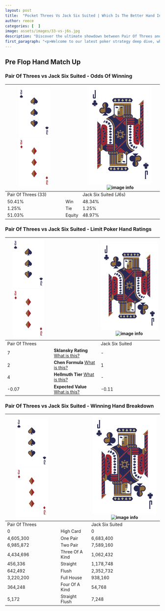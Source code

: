 ```yaml
---
layout: post
title:  "Pocket Threes Vs Jack Six Suited | Which Is The Better Hand In Poker? A Complete Guide"
author: reece
categories: [  ]
image: assets/images/33-vs-j6s.jpg
description: "Discover the ultimate showdown between Pair Of Threes and Jack Six Suited in poker! Uncover the odds, strategies, and scenarios where one hand triumphs over the other. Get ready to up your poker game with this thrilling analysis."
first_paragraph: "<p>Welcome to our latest poker strategy deep dive, where we're pitting two distinct hands against each other in a high-stakes showdown: Pair Of Threes vs Jack Six Suited.</p><p>In the dynamic world of poker, every decision counts, and knowing which hand holds the upper hand is key to your success at the table.</p><p>In this article, we'll dissect these two hands, explore the scenarios where one dominates the other, and equip you with the knowledge to make strategic choices that can tip the odds in your favor.</p><p>Get ready to unravel the intriguing dynamics of these poker hands and elevate your game to new heights.</p>"
---
```




[comment]: # (sp0)

## Pre Flop Hand Match Up

<div class="table hand-ratings" markdown="1"> 



### Pair Of Threes vs Jack Six Suited - Odds Of Winning


    
| ![image info](assets/images/hand1/3.png) ![image info](assets/images/hand1/3o.png) |  | ![image info](assets/images/hand2/J.png) ![image info](assets/images/hand2/6s.png) |
| -------- | -------- | -------- |
| Pair Of Threes (33) |  | Jack Six Suited (J6s) |
| 50.41% | Win | 48.34% |
| 1.25% | Tie | 1.25% |
| 51.03% | Equity | 48.97% |




[comment]: # (sp1)



### Pair Of Threes vs Jack Six Suited - Limit Poker Hand Ratings


    
| ![image info](assets/images/hand1/3.png) ![image info](assets/images/hand1/3o.png) |  | ![image info](assets/images/hand2/J.png) ![image info](assets/images/hand2/6s.png) |
| -------- | -------- | -------- |
| Pair Of Threes |  | Jack Six Suited |
| 7 | **Sklansky Rating** [What is this?](/sklansky-rating-explained) | - |
| 2 | **Chen Formula** [What is this?](/chen-formula-explained) | 1 |
| 4 | **Hellmuth Tier** [What is this?](/Hellmuth-tier-explained) | - |
| -0.07 | **Expected Value** [What is this?](/expected-value-explained) | -0.11 |




[comment]: # (sp2)



### Pair Of Threes vs Jack Six Suited - Winning Hand Breakdown


    
| ![image info](assets/images/hand1/3.png) ![image info](assets/images/hand1/3o.png) |  | ![image info](assets/images/hand2/J.png) ![image info](assets/images/hand2/6s.png) |
| -------- | -------- | -------- |
| Pair Of Threes |  | Jack Six Suited |
| 0 | High Card | 0 |
| 4,605,300 | One Pair | 6,683,400 |
| 6,985,872 | Two Pair | 7,589,160 |
| 4,434,696 | Three Of A Kind | 1,062,432 |
| 456,336 | Straight | 1,178,748 |
| 642,492 | Flush | 2,352,732 |
| 3,220,200 | Full House | 938,160 |
| 364,248 | Four Of A Kind | 54,768 |
| 5,172 | Straight Flush | 7,248 |




[comment]: # (sp3)



</div>

[comment]: # (sp4)



[comment]: # (sp5)

